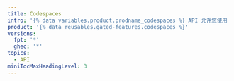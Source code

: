 ```yaml
---
title: Codespaces
intro: '{% data variables.product.prodname_codespaces %} API 允许您使用 REST API 管理代码空间。'
product: '{% data reusables.gated-features.codespaces %}'
versions:
  fpt: '*'
  ghec: '*'
topics:
  - API
miniTocMaxHeadingLevel: 3
---
```


<!--
  Operations are automatically generated. Markdown for this page is located in data/reusables/rest-reference/codespaces
-->
